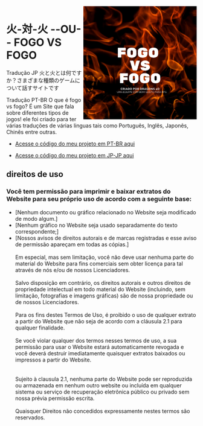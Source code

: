 <img src="img/fogo-vs-fogo.png" align="right" width="300">

# 火-対-火 --OU-- FOGO VS FOGO

Tradução JP
火と火とは何ですか？さまざまな種類のゲームについて話すサイトです

Tradução PT-BR
O que é fogo vs fogo? É um Site que fala sobre diferentes tipos de jogos!
ele foi criado para ter várias traduções de várias linguas tais como Português, Inglês, Japonês, Chinês entre outras.

* [Acesse o código do meu projeto em PT-BR aqui](https://github.com/luiz-pr/fogo-vs-fogo/blob/main/indexPTBR.html)

* [Acesse o código do meu projeto em JP-JP aqui](https://github.com/luiz-pr/fogo-vs-fogo/blob/main/indexJP.html)

## direitos de uso

### Você tem permissão para imprimir e baixar extratos do Website para seu próprio uso de acordo com a seguinte base:<br>
* [Nenhum documento ou gráfico relacionado no Website seja modificado de modo algum.]<br>
* [Nenhum gráfico no Website seja usado separadamente do texto correspondente;]<br>
* [Nossos avisos de direitos autorais e de marcas registradas e esse aviso de permissão apareçam em todas as cópias.]<br><br>
Em especial, mas sem limitação, você não deve usar nenhuma parte do material do Website para fins comerciais sem obter licença para tal através de nós e/ou de nossos Licenciadores.<br><br>
Salvo disposição em contrário, os direitos autorais e outros direitos de propriedade intelectual em todo material do Website (incluindo, sem limitação, fotografias e imagens gráficas) são de nossa propriedade ou de nossos Licenciadores.<br><br>
Para os fins destes Termos de Uso, é proibido o uso de qualquer extrato a partir do Website que não seja de acordo com a cláusula 2.1 para qualquer finalidade.<br><br>
Se você violar qualquer dos termos nesses termos de uso, a sua permissão para usar o Website estará automaticamente revogada e você deverá destruir imediatamente quaisquer extratos baixados ou impressos a partir do Website.<br><br><br>
Sujeito à clausula 2.1, nenhuma parte do Website pode ser reproduzida ou armazenada em nenhum outro website ou incluída em qualquer sistema ou serviço de recuperação eletrônica público ou privado sem nossa prévia permissão escrita.<br><br>
Quaisquer Direitos não concedidos expressamente nestes termos são reservados.<br>

##

